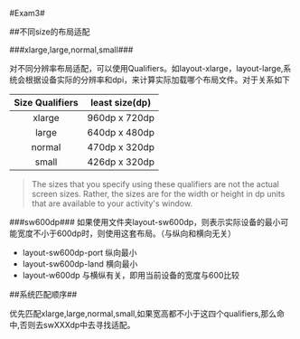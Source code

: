 #Exam3#

##不同size的布局适配

###xlarge,large,normal,small###

对不同分辨率布局适配，可以使用Qualifiers。如layout-xlarge，layout-large,系统会根据设备实际的分辨率和dpi，来计算实际加载哪个布局文件。对于关系如下

|Size Qualifiers|least size(dp)|
|:----:|:----:|
xlarge | 960dp x 720dp
large | 640dp x 480dp
normal | 470dp x 320dp
small | 426dp x 320dp

> The sizes that you specify using these qualifiers are not the actual screen sizes. Rather, the sizes are for the width or height in dp units that are available to your activity's window.

###sw600dp###
如果使用文件夹layout-sw600dp，则表示实际设备的最小可能宽度不小于600dp时，则使用这套布局。（与纵向和横向无关）

* layout-sw600dp-port 纵向最小
* layout-sw600dp-land 横向最小
* layout-w600dp 与横纵有关，即用当前设备的宽度与600比较

##系统匹配顺序##

优先匹配xlarge,large,normal,small,如果宽高都不小于这四个qualifiers,那么命中,否则去swXXXdp中去寻找适配。